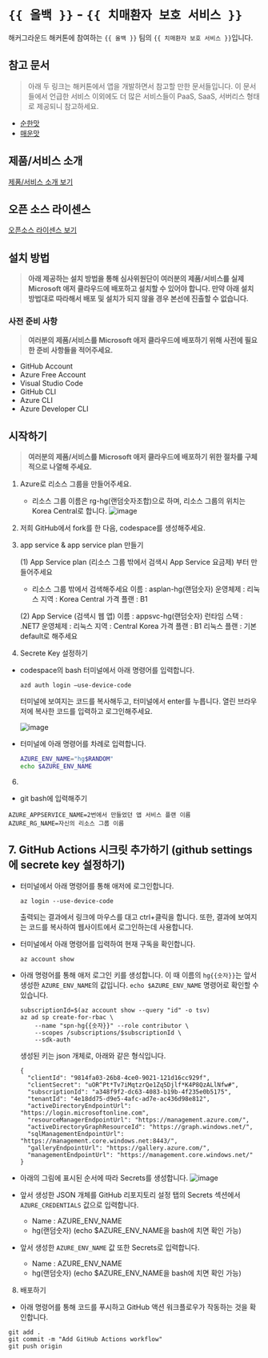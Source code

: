 # `{{ 올백 }}` - `{{ 치매환자 보호 서비스 }}`

해커그라운드 해커톤에 참여하는 `{{ 올백 }}` 팀의 `{{ 치매환자 보호 서비스 }}`입니다.

## 참고 문서

> 아래 두 링크는 해커톤에서 앱을 개발하면서 참고할 만한 문서들입니다. 이 문서들에서 언급한 서비스 이외에도 더 많은 서비스들이 PaaS, SaaS, 서버리스 형태로 제공되니 참고하세요.

- [순한맛](./REFERENCES_BASIC.md)
- [매운맛](./REFERENCES_ADVANCED.md)

## 제품/서비스 소개

<!-- 아래 링크는 지우지 마세요 -->
[제품/서비스 소개 보기](TOPIC.md)
<!-- 위 링크는 지우지 마세요 -->

## 오픈 소스 라이센스

<!-- 아래 링크는 지우지 마세요 -->
[오픈소스 라이센스 보기](./LICENSE)
<!-- 위 링크는 지우지 마세요 -->

## 설치 방법

> **아래 제공하는 설치 방법을 통해 심사위원단이 여러분의 제품/서비스를 실제 Microsoft 애저 클라우드에 배포하고 설치할 수 있어야 합니다. 만약 아래 설치 방법대로 따라해서 배포 및 설치가 되지 않을 경우 본선에 진출할 수 없습니다.**

### 사전 준비 사항

> **여러분의 제품/서비스를 Microsoft 애저 클라우드에 배포하기 위해 사전에 필요한 준비 사항들을 적어주세요.**
- GitHub Account
- Azure Free Account
- Visual Studio Code
- GitHub CLI
- Azure CLI
- Azure Developer CLI

## 시작하기

> **여러분의 제품/서비스를 Microsoft 애저 클라우드에 배포하기 위한 절차를 구체적으로 나열해 주세요.**


1. Azure로 리소스 그룹을 만들어주세요.
   - 리소스 그룹 이름은 rg-hg(랜덤숫자조합)으로 하며, 리소스 그룹의 위치는 Korea Central로 합니다.
![image](https://github.com/hackersground-kr/httpsgithubcomhackersground-krall100/assets/84391428/7719ac1d-619f-4f18-bfff-5b5bea877ec2)


2. 저희 GitHub에서 fork를 한 다음, codespace를 생성해주세요.
   

3. app service & app service plan 만들기


   (1) App Service plan (리소스 그룹 밖에서 검색시 App Service 요금제) 부터 만들어주세요
     * 리소스 그룹 밖에서 검색해주세요
     이름 : asplan-hg(랜덤숫자)
     운영체제 : 리눅스
     지역 : Korea Central
     가격 플랜 : B1


   (2) App Service (검색시 웹 앱)
     이름 : appsvc-hg(랜덤숫자)
     런타임 스택 : .NET7
     운영체제 : 리눅스
     지역 : Central Korea
     가격 플랜 : B1
     리눅스 플랜 : 기본 default로 해주세요


4. Secrete Key 설정하기
- codespace의 bash 터미널에서 아래 명령어를 입력합니다.

    ```
    azd auth login —use-device-code
    ```

    터미널에 보여지는 코드를 복사해두고,
    터미널에서 enter를 누릅니다.
    열린 브라우저에 복사한 코드를 입력하고 로그인해주세요.

    ![image](https://github.com/hackersground-kr/httpsgithubcomhackersground-krall100/assets/105070397/6db2ba44-40e5-41f9-9b21-f8489d69f1f4)

    

- 터미널에 아래 명령어를 차례로 입력합니다.

    ```bash
    AZURE_ENV_NAME="hg$RANDOM"
    echo $AZURE_ENV_NAME
    ```

6. 
- git bash에 입력해주기
```
AZURE_APPSERVICE_NAME=2번에서 만들었던 앱 서비스 플랜 이름
AZURE_RG_NAME=자신의 리소스 그룹 이름
```
## 7. GitHub Actions 시크릿 추가하기 (github settings에 secrete key 설정하기)

- 터미널에서 아래 명령어를 통해 애저에 로그인합니다.

    ```
    az login --use-device-code
    ```

    출력되는 결과에서 링크에 마우스를 대고 ctrl+클릭을 합니다. 
    또한, 결과에 보여지는 코드를 복사하여 웹사이트에서 로그인하는데 사용합니다.

- 터미널에서 아래 명령어를 입력하여 현재 구독을 확인합니다.

    ```
    az account show
    ```

- 아래 명령어를 통해 애저 로그인 키를 생성합니다. 이 때 이름의 `hg{{숫자}}`는 앞서 생성한 `AZURE_ENV_NAME`의 값입니다. `echo $AZURE_ENV_NAME` 명령어로 확인할 수 있습니다.

    ```
    subscriptionId=$(az account show --query "id" -o tsv)
    az ad sp create-for-rbac \
        --name "spn-hg{{숫자}}" --role contributor \
        --scopes /subscriptions/$subscriptionId \
        --sdk-auth
    ```

   생성된 키는 json 개체로, 아래와 같은 형식입니다.

    ```
    {
      "clientId": "9814fa03-26b8-4ce0-9021-121d16cc929f",
      "clientSecret": "uOR^Pt*Tv7iMqtzrQe1Zq5Djlf*K4P8QzALlNfw#",
      "subscriptionId": "a348f9f2-dc63-4083-b19b-4f235e0b5175",
      "tenantId": "4e18dd75-d9e5-4afc-ad7e-ac436d98e812",
      "activeDirectoryEndpointUrl": "https://login.microsoftonline.com",
      "resourceManagerEndpointUrl": "https://management.azure.com/",
      "activeDirectoryGraphResourceId": "https://graph.windows.net/",
      "sqlManagementEndpointUrl": "https://management.core.windows.net:8443/",
      "galleryEndpointUrl": "https://gallery.azure.com/",
      "managementEndpointUrl": "https://management.core.windows.net/"
    }
    ```

- 아래의 그림에 표시된 순서에 따라 Secrets를 생성합니다.
![image](https://github.com/hackersground-kr/httpsgithubcomhackersground-krall100/assets/105070397/ada648db-4612-4b19-a6d0-8f868b15cc6d)



- 앞서 생성한 JSON 개체를 GitHub 리포지토리 설정 탭의 Secrets 섹션에서 `AZURE_CREDENTIALS` 값으로 입력합니다.
  - Name : AZURE_ENV_NAME
   - hg(랜덤숫자) (echo $AZURE_ENV_NAME을 bash에 치면 확인 가능)




- 앞서 생성한 `AZURE_ENV_NAME` 값 또한 Secrets로 입력합니다.
   - Name : AZURE_ENV_NAME
   - hg(랜덤숫자) (echo $AZURE_ENV_NAME을 bash에 치면 확인 가능)

8. 배포하기
- 아래 명령어를 통해 코드를 푸시하고 GitHub 액션 워크플로우가 작동하는 것을 확인합니다.
```
git add .
git commit -m "Add GitHub Actions workflow"
git push origin
```
